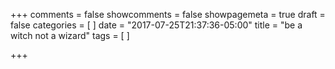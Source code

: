 +++
comments = false
showcomments = false
showpagemeta = true
draft = false
categories = [
]
date = "2017-07-25T21:37:36-05:00"
title = "be a witch not a wizard"
tags = [
]

+++

